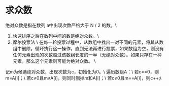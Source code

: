 
# 求众数
绝对众数是指在数列 a中出现次数严格大于 N / 2 的数。\\
1. 快速排序之后在数列中间的数是绝对众数。\\
2. 摩尔投票法 \\
在每一轮投票过程中，从数组中找出一对不同的元素，将其从数组中删除。循环执行这一操作，直到无法再进行投票，如果数组为空，则没有任何元素出现的次数超过该数组长度的一半（无绝对众数）。如果只存在一种元素，那么这个元素则可能为绝对众数。 \\

记m为候选绝对众数，出现次数为c，初始化为0。\\
遍历数组A：\\
若c==0，则m=A[i]；\\
若c≠0且m≠A[i]，则同时删掉m和A[i]；\\
若c≠0且m==A[i]，则c++;\\


